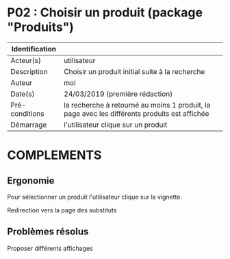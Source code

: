 # P02 : Choisir un produit (package "Produits")

|Identification | |
|-|-|
|Acteur(s) | utilisateur |
|Description | Choisir un produit initial suite à la recherche |
|Auteur | moi |
|Date(s) | 24/03/2019 (première rédaction) |
|Pré-conditions | la recherche à retourné au moins 1 produit, la page avec les différents produits est affichée|
|Démarrage | l'utilisateur clique sur un produit |

# COMPLEMENTS

## Ergonomie 

Pour sélectionner un produit l'utilisateur clique sur la vignette.

Redirection vers la page des substituts

## Problèmes résolus 

Proposer différents affichages